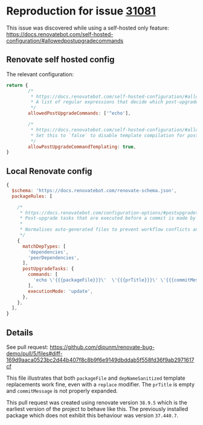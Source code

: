 # Reproduction for issue [31081](https://github.com/renovatebot/renovate/discussions/31081)

This issue was discovered while using a self-hosted only feature: https://docs.renovatebot.com/self-hosted-configuration/#allowedpostupgradecommands

## Renovate self hosted config
The relevant configuration:

```js
return {
        /*
         * https://docs.renovatebot.com/self-hosted-configuration/#allowedpostupgradecommands
         * A list of regular expressions that decide which post-upgrade tasks are allowed.
         */
        allowedPostUpgradeCommands: ['^echo'],

        /*
         * https://docs.renovatebot.com/self-hosted-configuration/#allowpostupgradecommandtemplating
         * Set this to `false` to disable template compilation for post-upgrade commands.
         */
        allowPostUpgradeCommandTemplating: true,
}
```

## Local Renovate config

```js
{
  $schema: 'https://docs.renovatebot.com/renovate-schema.json',
  packageRules: [

    /*
     * https://docs.renovatebot.com/configuration-options/#postupgradetasks
     * Post-upgrade tasks that are executed before a commit is made by Renovate.
     *
     * Normalises auto-generated files to prevent workflow conflicts and generates a changeset.
     */
    {
      matchDepTypes: [
        'dependencies', 
        'peerDependencies',
      ],
      postUpgradeTasks: {
        commands: [
          'echo \'{{{packageFile}}}\'  \'{{{prTitle}}}\' \'{{{commitMessage}}}\' \'{{{replace \'@\' \'_at_\' depNameSanitized}}}\' > renovate_bug.out',
        ],
        executionMode: 'update',
      },
    },
  ],
}
```

## Details
See pull request: https://github.com/dipunm/renovate-bug-demo/pull/5/files#diff-169d9aaca0523bc2d44b407f8c8b9f6e9149dbddab5f558fd36f9ab2971617cf


This file illustrates that both `packageFile` and `depNameSanitized` template replacements work fine, even with a `replace` modifier. The `prTitle` is empty and `commitMessage` is not properly expanded.

This pull request was created using renovate version `38.9.5` which is the earliest version of the project to behave like this. The previously installed package which does not exhibit this behaviour was version `37.440.7`.